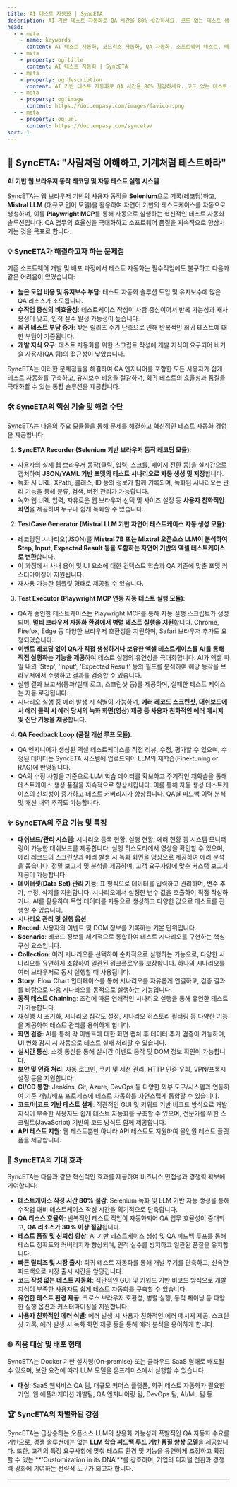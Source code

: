 ```yaml
---
title: AI 테스트 자동화 | SyncETA
description: AI 기반 테스트 자동화로 QA 시간을 80% 절감하세요. 코드 없는 테스트 생성, 자연어 시나리오 작성, 다양한 플랫폼 지원으로 QA의 새로운 기준을 제시합니다.
head:
  - - meta
    - name: keywords
      content: AI 테스트 자동화, 코드리스 자동화, QA 자동화, 소프트웨어 테스트, 테스트 시나리오 생성, 코드리스 테스트, 자연어 테스트, 테스트 자동화 도구, 테스트 자동화 플랫폼, 테스트 효율화, Playwright , Selenium , QAOps, TestOps, Shift-Left 테스트, Shift‑Right 테스트
  - - meta
    - property: og:title
      content: AI 테스트 자동화 | SyncETA
  - - meta
    - property: og:description
      content: AI 기반 테스트 자동화로 QA 시간을 80% 절감하세요. 코드 없는 테스트 생성, 자연어 시나리오 작성, 다양한 플랫폼 지원으로 QA의 새로운 기준을 제시합니다.
  - - meta
    - property: og:image
      content: https://doc.empasy.com/images/favicon.png
  - - meta
    - property: og:url
      content: https://doc.empasy.com/synceta/
sort: 1
---
```


## 🚀 SyncETA: "사람처럼 이해하고, 기계처럼 테스트하라"

**AI 기반 웹 브라우저 동작 레코딩 및 자동 테스트 실행 시스템**

SyncETA는 웹 브라우저 기반의 사용자 동작을 **Selenium**으로 기록(레코딩)하고, **Mistral LLM** (대규모 언어 모델)을 활용하여 자연어 기반의 테스트케이스를 자동으로 생성하며, 이를 **Playwright MCP**를 통해 자동으로 실행하는 혁신적인 테스트 자동화 솔루션입니다. QA 업무의 효율성을 극대화하고 소프트웨어 품질을 지속적으로 향상시키는 것을 목표로 합니다.

### 💡 SyncETA가 해결하고자 하는 문제점

기존 소프트웨어 개발 및 배포 과정에서 테스트 자동화는 필수적임에도 불구하고 다음과 같은 어려움이 있었습니다:

- **높은 도입 비용 및 유지보수 부담**: 테스트 자동화 솔루션 도입 및 유지보수에 많은 QA 리소스가 소모됩니다.
- **수작업 중심의 비효율성**: 테스트케이스 작성이 사람 중심이어서 반복 가능성과 재사용성이 낮고, 인적 실수 발생 가능성이 높습니다.
- **회귀 테스트 부담 증가**: 잦은 릴리즈 주기 단축으로 인해 반복적인 회귀 테스트에 대한 부담이 가중됩니다.
- **개발 지식 요구**: 테스트 자동화를 위한 스크립트 작성에 개발 지식이 요구되어 비기술 사용자(QA 팀)의 접근성이 낮았습니다.

SyncETA는 이러한 문제점들을 해결하여 QA 엔지니어를 포함한 모든 사용자가 쉽게 테스트 자동화를 구축하고, 유지보수 비용을 절감하며, 회귀 테스트의 효율성과 품질을 극대화할 수 있는 통합 솔루션을 제공합니다.

### 🛠️ SyncETA의 핵심 기술 및 해결 수단

SyncETA는 다음의 주요 모듈들을 통해 문제를 해결하고 혁신적인 테스트 자동화 경험을 제공합니다.

1.  **SyncETA Recorder (Selenium 기반 브라우저 동작 레코딩 모듈)**:

- 사용자의 실제 웹 브라우저 동작(클릭, 입력, 스크롤, 페이지 전환 등)을 실시간으로 캡처하여 **JSON/YAML 기반 포맷의 테스트 시나리오로 자동 생성 및 저장**합니다.
- 녹화 시 URL, XPath, 클래스, ID 등의 정보가 함께 기록되며, 녹화된 시나리오는 관리 기능을 통해 분류, 검색, 버전 관리가 가능합니다.
- 녹화 웹 URL 입력, 자유로운 웹 브라우저 선택 및 사이즈 설정 등 **사용자 친화적인 화면**을 제공하여 누구나 쉽게 녹화할 수 있습니다.

2.  **TestCase Generator (Mistral LLM 기반 자연어 테스트케이스 자동 생성 모듈)**:

- 레코딩된 시나리오(JSON)를 **Mistral 7B 또는 Mixtral 오픈소스 LLM이 분석하여 Step, Input, Expected Result 등을 포함하는 자연어 기반의 엑셀 테스트케이스로 변환**합니다.
- 이 과정에서 사내 용어 및 UI 요소에 대한 컨텍스트 학습과 QA 기준에 맞춘 포맷 커스터마이징이 지원됩니다.
- 재사용 가능한 템플릿 형태로 제공될 수 있습니다.

3.  **Test Executor (Playwright MCP 연동 자동 테스트 실행 모듈)**:

- QA가 승인한 테스트케이스는 Playwright MCP를 통해 자동 실행 스크립트가 생성되며, **멀티 브라우저 자동화 환경에서 병렬 테스트 실행을 지원**합니다. Chrome, Firefox, Edge 등 다양한 브라우저 호환성을 지원하며, Safari 브라우저 추가도 요청되었습니다.
- **이벤트 레코딩 없이 QA가 직접 생성하거나 보유한 엑셀 테스트케이스를 AI를 통해 직접 실행하는 기능을 제공**하여 테스트 실행의 유연성을 극대화합니다. AI가 엑셀 파일 내의 'Step', 'Input', 'Expected Result' 등의 필드를 분석하여 해당 동작을 브라우저에서 수행하고 결과를 검증할 수 있습니다.
- 실행 결과 보고서(통과/실패 로그, 스크린샷 등)를 제공하며, 실패한 테스트 케이스는 자동 로깅됩니다.
- 시나리오 실행 중 에러 발생 시 식별이 가능하며, **에러 레코드 스크린샷, 대쉬보드에서 에러 클릭 시 에러 당시의 녹화 화면(영상) 제공 등 사용자 친화적인 에러 메시지 및 진단 기능을 제공**합니다.

4.  **QA Feedback Loop (품질 개선 루프 모듈)**:

- QA 엔지니어가 생성된 엑셀 테스트케이스를 직접 리뷰, 수정, 평가할 수 있으며, 수정된 데이터는 SyncETA 시스템에 업로드되어 LLM의 재학습(Fine-tuning or RAG)에 반영됩니다.
- QA의 수정 사항을 기준으로 LLM 학습 데이터를 확보하고 주기적인 재학습을 통해 테스트케이스 생성 품질을 지속적으로 향상시킵니다. 이를 통해 자동 생성 테스트케이스의 신뢰성이 증가하고 테스트 커버리지가 향상됩니다. QA별 피드백 이력 분석 및 개선 내역 추적도 가능합니다.

### ✨ SyncETA의 주요 기능 및 특징

- **대쉬보드/관리 시스템**: 시나리오 등록 현황, 실행 현황, 에러 현황 등 시스템 모니터링이 가능한 대쉬보드를 제공합니다. 실행 히스토리에서 영상을 확인할 수 있으며, 에러 레코드의 스크린샷과 에러 발생 시 녹화 화면을 영상으로 제공하여 에러 분석을 돕습니다. 정밀 보고서 및 분석을 제공하며, 고객 요구사항에 맞춘 커스텀 보고서 제공이 가능합니다.
- **데이터셋(Data Set) 관리 기능**: 표 형식으로 데이터를 입력하고 관리하며, 변수 추가, 수정, 삭제를 지원합니다. 시나리오에서 설정한 변수 값을 호출하여 직접 작성하거나, AI를 활용하여 목업 데이터를 자동으로 생성하고 다양한 값으로 테스트를 진행할 수 있습니다.
- **시나리오 관리 및 실행 옵션**:
- **Record**: 사용자의 이벤트 및 DOM 정보를 기록하는 기본 단위입니다.
- **Scenario**: 레코드 정보를 체계적으로 통합하여 테스트 시나리오를 구현하는 핵심 구성 요소입니다.
- **Collection**: 여러 시나리오를 선택하여 순차적으로 실행하는 기능으로, 다양한 시나리오를 유연하게 조합하여 일관된 워크플로우를 보장합니다. 하나의 시나리오를 여러 브라우저로 동시 실행할 때 사용됩니다.
- **Story**: Flow Chart 인터페이스를 통해 시나리오를 자유롭게 연결하고, 검증 결과를 바탕으로 다음 시나리오를 동적으로 실행하는 기능입니다.
- **동적 테스트 Chaining**: 조건에 따른 연쇄적인 시나리오 실행을 통해 유연한 테스트가 가능합니다.
- 재실행 시 초기화, 시나리오 심각도 설정, 시나리오 히스토리 필터링 등 다양한 기능을 제공하여 테스트 관리를 용이하게 합니다.
- **화면 검증**: AI를 통해 각 이벤트에 대한 화면 캡쳐 후 데이터 추가 검증이 가능하며, UI 변화 감지 시 자동으로 테스트 실패 처리할 수 있습니다.
- **실시간 통신**: 소켓 통신을 통해 실시간 이벤트 동작 및 DOM 정보 확인이 가능합니다.
- **보안 및 인증 처리**: 자동 로그인, 쿠키 및 세션 관리, HTTP 인증 우회, VPN/프록시 설정 등을 지원합니다.
- **CI/CD 통합**: Jenkins, Git, Azure, DevOps 등 다양한 외부 도구/시스템과 연동하여 기존 개발/배포 프로세스에 테스트 자동화를 자연스럽게 통합할 수 있습니다.
- **코드/비코드 기반 테스트 설계**: 직관적인 GUI 및 키워드 기반 비코드 방식으로 개발 지식이 부족한 사용자도 쉽게 테스트 자동화를 구축할 수 있으며, 전문가를 위한 스크립트(JavaScript) 기반의 코드 방식도 함께 제공합니다.
- **API 테스트 지원**: 웹 테스트뿐만 아니라 API 테스트도 지원하여 올인원 테스트 플랫폼을 제공합니다.

### 🎯 SyncETA의 기대 효과

SyncETA는 다음과 같은 혁신적인 효과를 제공하여 비즈니스 민첩성과 경쟁력 확보에 기여합니다:

- **테스트케이스 작성 시간 80% 절감**: Selenium 녹화 및 LLM 기반 자동 생성을 통해 수작업 대비 테스트케이스 작성 시간을 획기적으로 단축합니다.
- **QA 리소스 효율화**: 반복적인 테스트 작업이 자동화되어 QA 업무 효율성이 증대되고, **QA 리소스가 30% 이상 절감**됩니다.
- **테스트 품질 및 신뢰성 향상**: AI 기반 테스트케이스 생성 및 QA 피드백 루프를 통해 테스트 정확도와 커버리지가 향상되며, 인적 실수를 방지하고 일관된 품질을 유지합니다.
- **빠른 릴리즈 및 시장 출시**: 회귀 테스트 자동화를 통해 개발 주기를 단축하고, 신속한 피드백으로 시장 출시 시간을 앞당깁니다.
- **코드 작성 없는 테스트 자동화**: 직관적인 GUI 및 키워드 기반 비코드 방식으로 개발 지식이 부족한 사용자도 쉽게 테스트 자동화를 구축할 수 있습니다.
- **유연한 테스트 환경 제공**: 크로스 브라우저 호환성, 병렬 실행, 동적 체이닝 등 다양한 실행 옵션과 커스터마이징을 지원합니다.
- **사용자 친화적인 에러 식별**: 에러 발생 시 사용자 친화적인 에러 메시지 제공, 스크린샷 기록, 에러 발생 시 녹화 화면 제공 등을 통해 에러 분석을 용이하게 합니다.

### 🌐 적용 대상 및 배포 형태

SyncETA는 Docker 기반 설치형(On-premise) 또는 클라우드 SaaS 형태로 배포될 수 있으며, 보안 요건에 따라 LLM 모델을 온프레미스에서 실행할 수 있습니다.

- **대상**: SaaS 웹서비스 QA 팀, 대규모 커머스 플랫폼, 회귀 테스트 자동화가 필요한 기업, 웹 애플리케이션 개발팀, QA 엔지니어링 팀, DevOps 팀, AI/ML 팀 등.

### 🏆 SyncETA의 차별화된 강점

SyncETA는 급상승하는 오픈소스 LLM의 상용화 가능성과 폭발적인 QA 자동화 수요를 기반으로, 경쟁 솔루션에는 없는 **LLM 학습 피드백 루프 기반 품질 향상 모델**을 제공합니다. 또한, 고객의 특정 요구사항에 맞춰 테스트 환경 및 기능을 유연하게 조정하고 확장할 수 있는 **'Customization in its DNA'**를 강조하며, 기업의 디지털 전환과 경쟁력 강화에 기여하는 전략적 도구가 되고자 합니다.

---
